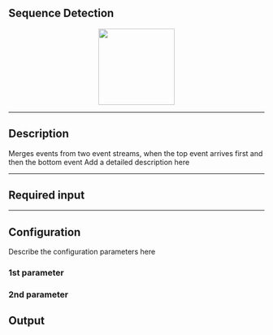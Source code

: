 ## Sequence Detection

<p align="center"> 
    <img src="icon.png" width="150px;"/>
</p>

***

## Description

Merges events from two event streams, when the top event arrives first and then the bottom event
Add a detailed description here

***

## Required input


***

## Configuration

Describe the configuration parameters here

### 1st parameter


### 2nd parameter

## Output